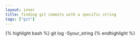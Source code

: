 ```yaml
---
layout: inner
title: finding git commits with a specific string
tags: ["git"]
---
```

{% highlight bash %}
git log -Syour_string
{% endhighlight %}
